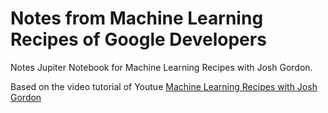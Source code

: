 # Notes from Machine Learning Recipes of Google Developers
Notes Jupiter Notebook for Machine Learning Recipes with Josh Gordon.

Based on the video tutorial of Youtue [Machine Learning Recipes with Josh Gordon](https://www.youtube.com/playlist?list=PLOU2XLYxmsIIuiBfYad6rFYQU_jL2ryal)